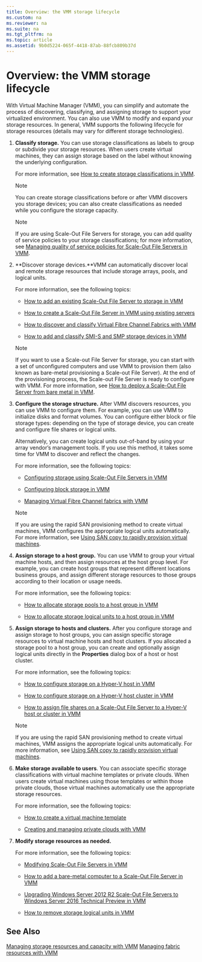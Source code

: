 ```yaml
---
title: Overview: the VMM storage lifecycle
ms.custom: na
ms.reviewer: na
ms.suite: na
ms.tgt_pltfrm: na
ms.topic: article
ms.assetid: 9b0d5224-065f-4418-87ab-88fcb809b37d
---
```

# Overview: the VMM storage lifecycle
With Virtual Machine Manager \(VMM\), you can simplify and automate the process of discovering, classifying, and assigning storage to support your virtualized environment. You can also use VMM to modify and expand your storage resources. In general, VMM supports the following lifecycle for storage resources \(details may vary for different storage technologies\).

1.  **Classify storage.** You can use storage classifications as labels to group or subdivide your storage resources. When users create virtual machines, they can assign storage based on the label without knowing the underlying configuration.

    For more information, see [How to create storage classifications in VMM](How-to-create-storage-classifications-in-VMM.md).

    > [!NOTE]
    > You can create storage classifications before or after VMM discovers you storage devices; you can also create classifications as needed while you configure the storage capacity.

    > [!NOTE]
    > If you are using Scale\-Out File Servers for storage, you can add quality of service policies to your storage classifications; for more information, see [Managing quality of service policies for Scale-Out File Servers in VMM](Managing-quality-of-service-policies-for-Scale-Out-File-Servers-in-VMM.md).

2.  **Discover storage devices.**VMM can automatically discover local and remote storage resources that include storage arrays, pools, and logical units.

    For more information, see the following topics:

    -   [How to add an existing Scale-Out File Server to storage in VMM](How-to-add-an-existing-Scale-Out-File-Server-to-storage-in-VMM.md)

    -   [How to create a Scale-Out File Server in VMM using existing servers](How-to-create-a-Scale-Out-File-Server-in-VMM-using-existing-servers.md)

    -   [How to discover and classify Virtual Fibre Channel Fabrics with VMM](How-to-discover-and-classify-Virtual-Fibre-Channel-Fabrics-with-VMM.md)

    -   [How to add and classify SMI-S and SMP storage devices in VMM](How-to-add-and-classify-SMI-S-and-SMP-storage-devices-in-VMM.md)

    > [!NOTE]
    > If you want to use a Scale\-out File Server for storage, you can start with a set of unconfigured computers and use VMM to provision them \(also known as bare\-metal provisioning a Scale\-out File Server\). At the end of the provisioning process, the Scale\-out File Server is ready to configure with VMM. For more information, see [How to deploy a Scale-Out File Server from bare metal in VMM](How-to-deploy-a-Scale-Out-File-Server-from-bare-metal-in-VMM.md).

3.  **Configure the storage structure.** After VMM discovers resources, you can use VMM to configure them. For example, you can use VMM to initialize disks and format volumes. You can configure either block or file storage types: depending on the type of storage device, you can create and configure file shares or logical units.

    Alternatively, you can create logical units out\-of\-band by using your array vendor’s management tools. 
      If you use this method, it takes some time for VMM to discover and reflect the changes.

    For more information, see the following topics:

    -   [Configuring storage using Scale-Out File Servers in VMM](Configuring-storage-using-Scale-Out-File-Servers-in-VMM.md)

    -   [Configuring block storage in VMM](Configuring-block-storage-in-VMM.md)

    -   [Managing Virtual Fibre Channel fabrics with VMM](Managing-Virtual-Fibre-Channel-fabrics-with-VMM.md)

    > [!NOTE]
    > If you are using the rapid SAN provisioning method to create virtual machines, VMM configures the appropriate logical units automatically. For more information, see [Using SAN copy to rapidly provision virtual machines](Using-SAN-copy-to-rapidly-provision-virtual-machines.md).

4.  **Assign storage to a host group.** You can use VMM to group your virtual machine hosts, and then assign resources at the host group level.
    For example, you can create host groups that represent different locations business groups, and assign different storage resources to those groups according to their location or usage needs.

    For more information, see the following topics:

    -   [How to allocate storage pools to a host group in VMM](How-to-allocate-storage-pools-to-a-host-group-in-VMM.md)

    -   [How to allocate storage logical units to a host group in VMM](How-to-allocate-storage-logical-units-to-a-host-group-in-VMM.md)

5.  **Assign storage to hosts and clusters.** After you configure storage and assign storage to host groups, you can assign specific storage resources to virtual machine hosts and host clusters. If you allocated a storage pool to a host group, you can create and optionally assign logical units directly in the **Properties** dialog box of a host or host cluster.

    For more information, see the following topics:

    -   [How to configure storage on a Hyper-V host in VMM](How-to-configure-storage-on-a-Hyper-V-host-in-VMM.md)

    -   [How to configure storage on a Hyper-V host cluster in VMM](How-to-configure-storage-on-a-Hyper-V-host-cluster-in-VMM.md)

    -   [How to assign file shares on a Scale-Out File Server to a Hyper-V host or cluster in VMM](How-to-assign-file-shares-on-a-Scale-Out-File-Server-to-a-Hyper-V-host-or-cluster-in-VMM.md)

    > [!NOTE]
    > If you are using the rapid SAN provisioning method to create virtual machines, VMM assigns the appropriate logical units automatically. For more information, see [Using SAN copy to rapidly provision virtual machines](Using-SAN-copy-to-rapidly-provision-virtual-machines.md).

6.  **Make storage available to users**. You can associate specific storage classifications with virtual machine templates or private clouds. When users create virtual machines using those templates or within those private clouds, those virtual machines automatically use the appropriate storage resources.

    For more information, see the following topics:

    -   [How to create a virtual machine template](How-to-create-a-virtual-machine-template.md)

    -   [Creating and managing private clouds with VMM](assetId:///6fbce258-d10e-4bc0-91fc-de4f5e00905f)

7.  **Modify storage resources as needed.**

    For more information, see the following topics:

    -   [Modifying Scale-Out File Servers in VMM](Modifying-Scale-Out-File-Servers-in-VMM.md)

    -   [How to add a bare-metal computer to a Scale-Out File Server in VMM](How-to-add-a-bare-metal-computer-to-a-Scale-Out-File-Server-in-VMM.md)

    -   [Upgrading Windows Server 2012 R2 Scale-Out File Servers to Windows Server 2016 Technical Preview in VMM](Upgrading-Windows-Server-2012-R2-Scale-Out-File-Servers-to-Windows-Server-2016-Technical-Preview-in-VMM.md)

    -   [How to remove storage logical units in VMM](How-to-remove-storage-logical-units-in-VMM.md)

## See Also
[Managing storage resources and capacity with VMM](Managing-storage-resources-and-capacity-with-VMM.md)
[Managing fabric resources with VMM](Managing-fabric-resources-with-VMM.md)


